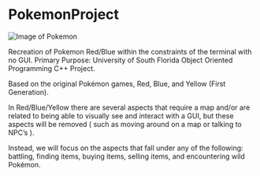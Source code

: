 # PokemonProject

![Image of Pokemon](https://i.ytimg.com/vi/giaTPT1k9PM/maxresdefault.jpg)
                                
Recreation of Pokemon Red/Blue within the constraints of the terminal with no GUI.
Primary Purpose: University of South Florida Object Oriented Programming C++ Project.

Based on the original Pokémon games, Red, Blue, and Yellow (First Generation). 

In Red/Blue/Yellow there are several aspects that require a map and/or are related to being able to visually see and interact with a GUI,
but these aspects will be removed ( such as moving around on a map or talking to NPC’s ). 

Instead, we will focus on the aspects that fall under any of the following: battling, finding items, buying items, selling items, and
encountering wild Pokémon.

